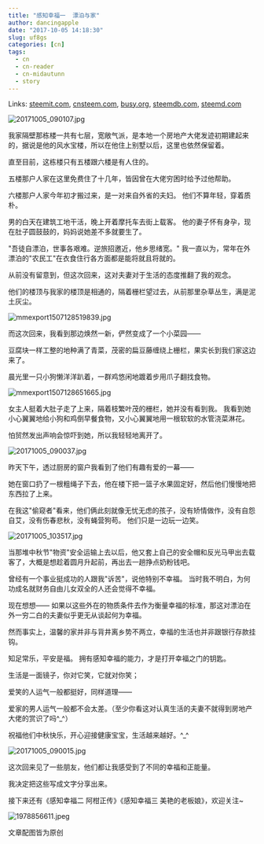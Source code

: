 ```yaml
---
title: "感知幸福一  漂泊与家"
author: dancingapple
date: "2017-10-05 14:18:30"
slug: uf8gs
categories: [cn]
tags: 
  - cn
  - cn-reader
  - cn-midautunn
  - story
---
```


Links: [steemit.com](https://steemit.com/cn/@dancingapple/uf8gs), [cnsteem.com](https://cnsteem.com/cn/@dancingapple/uf8gs), [busy.org](https://busy.org/cn/@dancingapple/uf8gs), [steemdb.com](https://steemdb.com/cn/@dancingapple/uf8gs), [steemd.com](https://steemd.com/cn/@dancingapple/uf8gs)

![20171005_090107.jpg](https://steemitimages.com/DQmVzQosxBx7JEt6z8NsyprQ4CGrrXAsy9hLWoXy19nqt1v/20171005_090107.jpg)

我家隔壁那栋楼一共有七层，宽敞气派，是本地一个房地产大佬发迹初期建起来的，据说是他的风水宝楼，所以在他住上别墅以后，这里也依然保留着。

直至目前，这栋楼只有五楼跟六楼是有人住的。

五楼那户人家在这里免费住了十几年，皆因曾在大佬穷困时给予过他帮助。

六楼那户人家今年初才搬过来，是一对来自外省的夫妇。
他们不算年轻，穿着质朴。

男的白天在建筑工地干活，晚上开着摩托车去街上载客。
他的妻子怀有身孕，现在肚子圆鼓鼓的，妈妈说她差不多就要生了。

"吾徒自漂泊，世事各艰难。逆旅招邀近，他乡思绪宽。"
我一直以为，常年在外漂泊的"农民工"在衣食住行各方面都是能将就且将就的。

从前没有留意到，但这次回来，这对夫妻对于生活的态度推翻了我的观念。

他们的楼顶与我家的楼顶是相通的，隔着栅栏望过去，从前那里杂草丛生，满是泥土灰尘。

![mmexport1507128519839.jpg](https://steemitimages.com/DQmVvb7yJtRydpw1F55u6nYr5Vy8z1EsbkuBb1Qipt5eUk9/mmexport1507128519839.jpg)

而这次回来，我看到那边焕然一新，俨然变成了一个小菜园——

豆腐块一样工整的地种满了青菜，茂密的扁豆藤缠绕上栅栏，果实长到我们家这边来了。

晨光里一只小狗懒洋洋趴着，一群鸡悠闲地踱着步用爪子翻找食物。

![mmexport1507128651665.jpg](https://steemitimages.com/DQmRQiZnMm2J15wwWr1dkCpFuKz6Gm5r2sm4Ym6JEnBu6PM/mmexport1507128651665.jpg)

女主人挺着大肚子走了上来，隔着枝繁叶茂的栅栏，她并没有看到我。
我看到她小心翼翼地给小狗和鸡倒早餐食物，又小心翼翼地用一根软软的水管浇菜淋花。

怕贸然发出声响会惊吓到她，所以我轻轻地离开了。

![20171005_090037.jpg](https://steemitimages.com/DQmTxMWoCmSavFzNYnQfMeBQ5itggjHaLUP1trbyDXWxYXs/20171005_090037.jpg)

昨天下午，透过厨房的窗户我看到了他们有趣有爱的一幕——

她在窗口扔了一根粗绳子下去，他在楼下把一篮子水果固定好，然后他们慢慢地把东西拉了上来。

在我这"偷窥者"看来，他们俩此刻就像无忧无虑的孩子，没有矫情做作，没有自怨自艾，没有伤春悲秋，没有蝇营狗苟。
他们只是一边玩一边笑。


![20171005_103517.jpg](https://steemitimages.com/DQmbvcsHyTWhrVjBNR5mNiN4DqVWXjDYtVqff6JunHNm7cX/20171005_103517.jpg)

当那堆中秋节"物资"安全运输上去以后，他又套上自己的安全帽和反光马甲出去载客了，大概是想趁着圆月升起前，再出去一趟挣点奶粉钱吧。

曾经有一个事业挺成功的人跟我"诉苦"，说他特别不幸福。
当时我不明白，为何功成名就财务自由儿女双全的人还会觉得不幸福。

现在想想——
如果以这些外在的物质条件去作为衡量幸福的标准，那这对漂泊在外一穷二白的夫妻似乎更无从谈起何为幸福。

然而事实上，温馨的家并非与背井离乡势不两立，幸福的生活也并非跟银行存款挂钩。

知足常乐，平安是福。
拥有感知幸福的能力，才是打开幸福之门的钥匙。

生活是一面镜子，你对它笑，它就对你笑；

爱笑的人运气一般都挺好，同样道理——

爱家的男人运气一般都不会太差。（至少你看这对认真生活的夫妻不就得到房地产大佬的赏识了吗^_^）

祝福他们中秋快乐，开心迎接健康宝宝，生活越来越好。^_^

![20171005_090015.jpg](https://steemitimages.com/DQmeumNfip9pG2c7tQF2EtGYWEyqhbWw2TzWBKAAzWbt8eT/20171005_090015.jpg)

这次回来见了一些朋友，他们都让我感受到了不同的幸福和正能量。

我决定把这些写成文字分享出来。

接下来还有《感知幸福二 阿柑正传》《感知幸福三 美艳的老板娘》，欢迎关注~

![1978856611.jpeg](https://steemitimages.com/DQmVajQLb3AB7M5vbRzLavVVfvibrMNj8Q5RPtotSkd7f8b/1978856611.jpeg)

文章配图皆为原创
